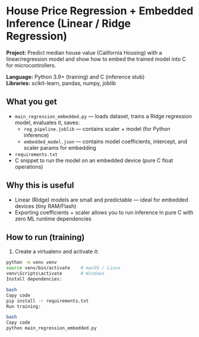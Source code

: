 # House Price Regression + Embedded Inference (Linear / Ridge Regression)

**Project:** Predict median house value (California Housing) with a linear/regression model and show how to embed the trained model into C for microcontrollers.

**Language:** Python 3.9+ (training) and C (inference stub)  
**Libraries:** scikit-learn, pandas, numpy, joblib

## What you get
- `main_regression_embedded.py` — loads dataset, trains a Ridge regression model, evaluates it, saves:
  - `reg_pipeline.joblib` — contains scaler + model (for Python inference)
  - `embedded_model.json` — contains model coefficients, intercept, and scaler params for embedding
- `requirements.txt`
- C snippet to run the model on an embedded device (pure C float operations)

## Why this is useful
- Linear (Ridge) models are small and predictable — ideal for embedded devices (tiny RAM/Flash)
- Exporting coefficients + scaler allows you to run inference in pure C with zero ML runtime dependencies

## How to run (training)
1. Create a virtualenv and activate it:
```bash
python -m venv venv
source venv/bin/activate    # macOS / Linux
venv\Scripts\activate       # Windows
Install dependencies:

bash
Copy code
pip install -r requirements.txt
Run training:

bash
Copy code
python main_regression_embedded.py
